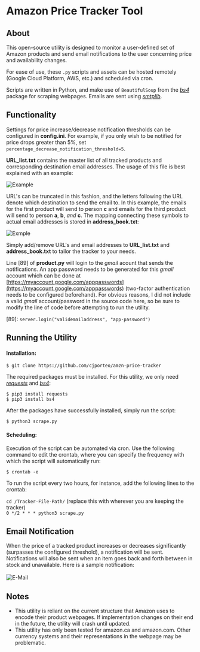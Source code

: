 # Amazon Price Tracker Tool

## About

This open-source utility is designed to monitor a user-defined set of Amazon products and send email notifications to the user concerning price and availability changes.

For ease of use, these ``.py`` scripts and assets can be hosted remotely (Google Cloud Platform, AWS, etc.) and scheduled via cron.

Scripts are written in Python, and make use of ``BeautifulSoup`` from the [*bs4*](https://www.crummy.com/software/BeautifulSoup/bs4/doc/) package for scraping webpages. Emails are sent using [*smtplib*](https://docs.python.org/3/library/smtplib.html).

## Functionality

Settings for price increase/decrease notification thresholds can be configured in **config.ini**. For example, if you only wish to be notified for price drops greater than 5%, set ``percentage_decrease_notification_threshold=5``.

**URL_list.txt** contains the master list of all tracked products and corresponding destination email addresses. The usage of this file is best explained with an example:

![Example](https://scontent-yyz1-1.xx.fbcdn.net/v/t1.15752-9/69821029_386275908743433_5917483190263480320_n.png?_nc_cat=109&_nc_oc=AQk30XcJKwY9UWK9HTIQOOzozFAmv3bv1AE5-deYJT_RHxOZATJGi7x4dE-U74-O3tg&_nc_ht=scontent-yyz1-1.xx&oh=ca619eb9af75f233e9a0178abbf84214&oe=5DC95E98)

URL's can be truncated in this fashion, and the letters following the URL denote which destination to send the email to. In this example, the emails for the first product will send to person **c** and emails for the third product will send to person **a**, **b**, *and* **c**. The mapping connecting these symbols to actual email addresses is stored in **address_book.txt**:

![Exmple](https://scontent-yyz1-1.xx.fbcdn.net/v/t1.15752-9/69317226_2495849817138076_3772262036545732608_n.png?_nc_cat=100&_nc_oc=AQniA57kkA6SFmGMI_cmgJr1pjWsN3J-2zh3suybz4gzUnOmNZoKE02Jm7wUekkgW_w&_nc_ht=scontent-yyz1-1.xx&oh=4c61b94a976d23af14160392acb3d012&oe=5E059879)

Simply add/remove URL's and email addresses to **URL_list.txt** and **address_book.txt** to tailor the tracker to your needs.

Line [89] of **product.py** will login to the *gmail* acount that sends the notifications. An app password needs to be generated for this *gmail* account which can be done at [https://myaccount.google.com/apppasswords](https://myaccount.google.com/apppasswords) (two-factor authentication needs to be configured beforehand). For obvious reasons, I did not include a valid *gmail* account/password in the source code here, so be sure to modify the line of code before attempting to run the utility.

[89]: ``server.login("validemailaddress", "app-password")``

## Running the Utility

#### Installation:

``$ git clone https://github.com/cjporteo/amzn-price-tracker``

The required packages must be installed.
For this utility, we only need [*requests*](https://2.python-requests.org/en/master/) and [*bs4*](https://www.crummy.com/software/BeautifulSoup/bs4/doc/):

``$ pip3 install requests``
<br>
``$ pip3 install bs4``

After the packages have successfully installed, simply run the script:

``$ python3 scrape.py``

#### Scheduling:

Execution of the script can be automated via cron. Use the following command to edit the crontab, where you can specify the frequency with which the script will automatically run:

``$ crontab -e``

To run the script every two hours, for instance, add the following lines to the crontab:

``cd /Tracker-File-Path/`` (replace this with wherever you are keeping the tracker) <br>
``0 */2 * * * python3 scrape.py``

## Email Notification

When the price of a tracked product increases or decreases significantly (surpasses the configured threshold), a notification will be sent. Notifications will also be sent when an item goes back and forth between in stock and unavailable. Here is a sample notification:
<br>
<br>
![E-Mail](https://scontent-yyz1-1.xx.fbcdn.net/v/t1.15752-9/69617471_1146773968841594_6609910159797911552_n.png?_nc_cat=107&_nc_oc=AQlYAalKHgVbA4yzf72iLNudc7YY3eLVVFSKSdbChE2MV-qEu7EtFlgb4oMksk_-aTk&_nc_ht=scontent-yyz1-1.xx&oh=27ac9504d7f79403ed938ac91806a91e&oe=5E088C79)
<br>

## Notes

 - This utility is reliant on the current structure that Amazon uses to encode their product webpages. If implementation changes on their end in the future, the utility will crash until updated.
 - This utility has only been tested for amazon.ca and amazon.com. Other currency systems and their representations in the webpage may be problematic.
